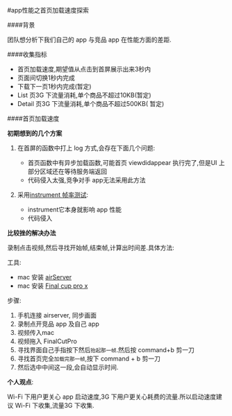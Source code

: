 #app性能之首页加载速度探索

####背景

团队想分析下我们自己的 app 与竞品 app 在性能方面的差距.

####收集指标

- 首页加载速度,期望值从点击到首屏展示出来3秒内
- 页面间切换1秒内完成
- 下载下一页1秒内完成(暂定)
- List 页3G 下流量消耗,单个商品不超过10KB(暂定)
- Detail 页3G 下流量消耗,单个商品不超过500KB( 暂定)


####首页加载速度

**初期想到的几个方案**

1. 在首屏的函数中打上 log 方式,会存在下面几个问题:
	
	- 首页函数中有异步加载函数,可能首页 viewdidappear 执行完了,但是UI 上部分区域还在等待服务端返回
	-  代码侵入太强,竞争对手 app无法采用此方法

2. 采用[instrument 帧率测试](http://baike.corp.taobao.com/index.php/20131128#2.iOS):
	-  instrument它本身就影响 app 性能
	- 代码侵入

**比较挫的解决办法**

录制点击视频,然后寻找开始帧,结束帧,计算出时间差.具体方法:

工具:

- mac 安装 [airServer](http://soft.macx.cn/soft4742.htm)
- mac 安装 [Final cup pro x](http://pan.baidu.com/s/1bn2CWTh)

步骤:

1. 手机连接 airserver, 同步画面
2. 录制点开竞品 app 及自己 app
3. 视频传入mac
4. 视频拖入 FinalCutPro
5. 寻找界面自己手指按下然后`抬起那一帧`.然后按 command+b 剪一刀
6. 寻找首页完全`加载完那一帧`,按下 command + b 剪一刀
7. 然后选中中间这一段,会自动显示时间.

**个人观点**:

Wi-Fi 下用户更关心 app 启动速度,3G 下用户更关心耗费的流量.所以启动速度建议 Wi-Fi 下收集,流量3G 下收集.